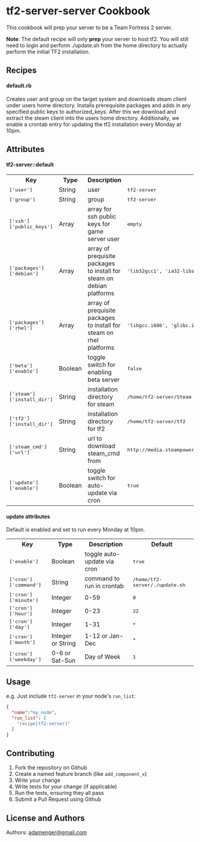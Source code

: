 tf2-server-server Cookbook
============
This cookbook will prep your server to be a Team Fortress 2 server.

**Note**: The default recipe will only **prep** your server to host tf2. You will still need to login and perform ./update.sh from the home directory to actually perform the initial TF2 installation.

Recipes
-------

#### default.rb
Creates user and group on the target system and downloads steam client under users home directory. Installs prerequisite packages and adds in any specified public keys to authorized_keys. After this we download and extract the steam client into the users home directory. Additionally, we enable a crontab entry for updating the tf2 installation every Monday at 10pm.

Attributes
----------

#### tf2-server::default
<table>
  <tr>
    <th>Key</th>
    <th>Type</th>
    <th>Description</th>
    <th>Default</th>
  </tr>
  <tr>
    <td><tt>['user']</tt></td>
    <td>String</td>
    <td>user</td>
    <td><tt>tf2-server</tt></td>
  </tr>
  <tr>
    <td><tt>['group']</tt></td>
    <td>String</td>
    <td>group</td>
    <td><tt>tf2-server</tt></td>
  </tr>
  <tr>
    <td><tt>['ssh']['public_keys']</tt></td>
    <td>Array</td>
    <td>array for ssh public keys for game server user</td>
    <td><tt>empty</tt></td>
  </tr>
  <tr>
    <td><tt>['packages']['debian']</tt></td>
    <td>Array</td>
    <td>array of prequisite packages to install for steam on debian platforms</td>
    <td><tt>'lib32gcc1', 'ia32-libs'</tt></td>
  </tr>
  <tr>
    <td><tt>['packages']['rhel']</tt></td>
    <td>Array</td>
    <td>array of prequisite packages to install for steam on rhel platforms</td>
    <td><tt>'libgcc.i686', 'glibc.i686'</tt></td>
  </tr>
  <tr>
    <td><tt>['beta']['enable']</tt></td>
    <td>Boolean</td>
    <td>toggle switch for enabling beta server</td>
    <td><tt>false</tt></td>
  </tr>
  <tr>
    <td><tt>['steam']['install_dir']</tt></td>
    <td>String</td>
    <td>installation directory for steam</td>
    <td><tt>/home/tf2-server/Steam</tt></td>
  </tr>
  <tr>
    <td><tt>['tf2']['install_dir']</tt></td>
    <td>String</td>
    <td>installation directory for tf2</td>
    <td><tt>/home/tf2-server/tf2</tt></td>
  </tr>
  <tr>
    <td><tt>['steam_cmd']['url']</tt></td>
    <td>String</td>
    <td>url to download steam_cmd from</td>
    <td><tt>http://media.steampowered.com/client/steamcmd_linux.tar.gz</tt></td>
  </tr>
  <tr>
    <td><tt>['update']['enable']</tt></td>
    <td>Boolean</td>
    <td>toggle switch for auto-update via cron</td>
    <td><tt>true</tt></td>
  </tr>
</table>

#### update attributes
Default is enabled and set to run every Monday at 10pm.
<table>
  <tr>
    <th>Key</th>
    <th>Type</th>
    <th>Description</th>
    <th>Default</th>
  </tr>
  <tr>
    <td><tt>['enable']</tt></td>
    <td>Boolean</td>
    <td>toggle auto-update via cron</td>
    <td><tt>true</tt></td>
  </tr>
  <tr>
    <td><tt>['cron']['command']</tt></td>
    <td>String</td>
    <td>command to run in crontab</td>
    <td><tt>/home/tf2-server/./update.sh</tt></td>
  </tr>
  <tr>
    <td><tt>['cron']['minute']</tt></td>
    <td>Integer</td>
    <td>0-59</td>
    <td><tt>0</tt></td>
  </tr>
  <tr>
    <td><tt>['cron']['hour']</tt></td>
    <td>Integer</td>
    <td>0-23</td>
    <td><tt>22</tt></td>
  </tr>
  <tr>
    <td><tt>['cron']['day']</tt></td>
    <td>Integer</td>
    <td>1-31</td>
    <td><tt>*</tt></td>
  </tr>
  <tr>
    <td><tt>['cron']['month']</tt></td>
    <td>Integer or String</td>
    <td>1-12 or Jan-Dec</td>
    <td><tt>*</tt></td>
  </tr>
  <tr>
    <td><tt>['cron']['weekday']</tt></td>
    <td>0-6 or Sat-Sun</td>
    <td>Day of Week</td>
    <td><tt>1</tt></td>
  </tr>
</table>


Usage
-----

e.g.
Just include `tf2-server` in your node's `run_list`:

```json
{
  "name":"my_node",
  "run_list": [
    "recipe[tf2-server]"
  ]
}
```

Contributing
------------
1. Fork the repository on Github
2. Create a named feature branch (like `add_component_x`)
3. Write your change
4. Write tests for your change (if applicable)
5. Run the tests, ensuring they all pass
6. Submit a Pull Request using Github

License and Authors
-------------------
Authors: adamenger@gmail.com
